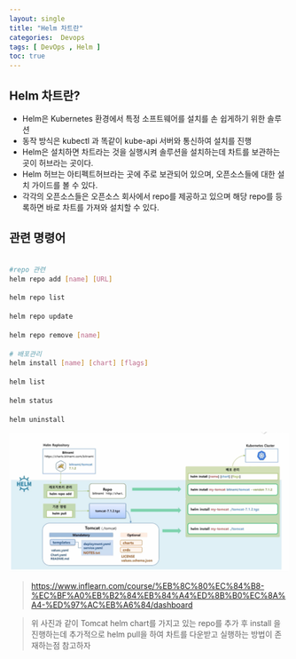 ```yaml
---
layout: single
title: "Helm 차트란"
categories:  Devops
tags: [ DevOps , Helm ]
toc: true
---
```



## Helm 차트란?

- Helm은 Kubernetes 환경에서 특정 소프트웨어를 설치를  손 쉽게하기 위한 솔루션
- 동작 방식은 kubectl 과 똑같이 kube-api 서버와 통신하여 설치를 진행
- Helm은 설치하면  차트라는 것을 실행시켜  솔루션을 설치하는데  차트를 보관하는 곳이 허브라는 곳이다.
- Helm 허브는 아티펙트허브라는 곳에 주로 보관되어 있으며, 오픈소스들에 대한 설치 가이드를 볼 수 있다. 
- 각각의 오픈소스들은 오픈소스 회사에서 repo를 제공하고 있으며 해당 repo를 등록하면 바로 차트를 가져와 설치할 수 있다.
  

## 관련 명령어 

~~~bash

#repo 관련
helm repo add [name] [URL]

helm repo list 

helm repo update

helm repo remove [name]

# 배포관리
helm install [name] [chart] [flags]

helm list

helm status

helm uninstall

~~~

![인프런강좌](/Images/인강/helm1.png)
>https://www.inflearn.com/course/%EB%8C%80%EC%84%B8-%EC%BF%A0%EB%B2%84%EB%84%A4%ED%8B%B0%EC%8A%A4-%ED%97%AC%EB%A6%84/dashboard

> 위 사진과 같이 Tomcat helm chart를 가지고 있는 repo를 추가 후 install 을 진행하는데  추가적으로  helm pull을 하여 차트를 다운받고 실행하는 방법이 존재하는점 참고하자


